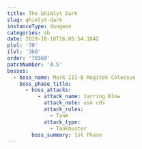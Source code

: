 ```yaml
---
title: The Ghimlyt Dark
slug: ghimlyt-dark
instanceType: dungeon
categories: sb
date: 2019-10-10T16:05:54.184Z
plvl: '70'
ilvl: '360'
order: '70360'
patchNumber: '4.5'
bosses:
  - boss_name: Mark III-B Magitek Colossus
    boss_phase_title:
      - boss_attacks:
          - attack_name: Jarring Blow
            attack_note: use cds
            attack_roles:
              - Tank
            attack_type:
              - Tankbuster
        boss_summary: 1st Phase
---
```


